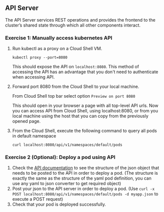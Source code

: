 ## API Server

The API Server services REST operations and provides the frontend to the cluster’s shared state through which all other components interact.

### Exercise 1: Manually access kubernetes API

1. Run kubectl as a proxy on a Cloud Shell VM.
    ```
    kubectl proxy --port=8080
    ```
    This should expose the API on `localhost:8080`. This method of accessing the API has an advantage that you don't need to authenticate when accessing API.

1. Forward port 8080 from the Cloud Shell to your local machine.

    From Cloud Shell top bar select option `Preview on port 8080`

    This should open in your browser a page with all top-level API urls. Now you can access API from Cloud Shell, using localhost:8080, or from you local machine using the host that you can copy from the previously opened page.

1. From the Cloud Shell, execute the following command to query all pods in default namespace
    ```
    curl localhost:8080/api/v1/namespaces/default/pods
    ```

### Exercise 2 (Optional): Deploy a pod using API

1. Check the [API documentation](https://kubernetes.io/docs/reference/generated/kubernetes-api/v1.10/#create-55) to see the structure of the json object that needs to be posted to the API in order to deploy a pod. (The structure is exactly the same as the structure of the yaml pod definition, you can use any yaml to json converter to get required object)
1. Post your json to the API server in order to deploy a pod. (Use `curl -x POST localhost:8080/api/v1/namespaces/default/pods -d myapp.json` to execute a POST request) 
1. Check that your pod is deployed successfully.
